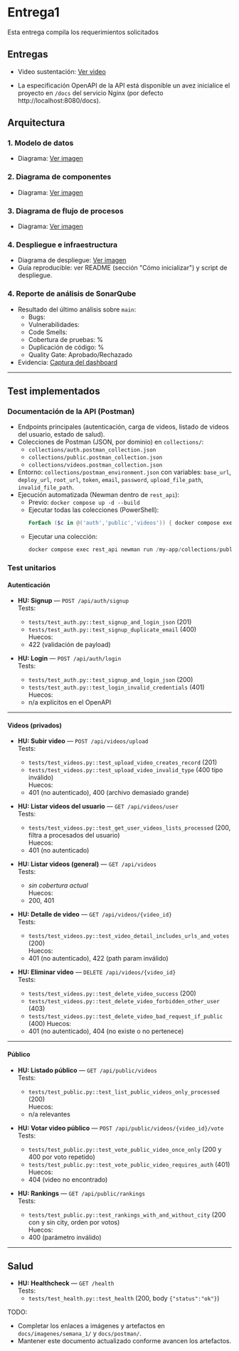 
# Entrega1

Esta entrega compila los requerimientos solicitados 


## Entregas
- Video sustentación: [Ver video](https://drive.google.com/file/d/1E3vjyf7dd5FIm3wkKZc592LTR_fbfzVh/view?usp=sharing)

- La especificación OpenAPI de la API está disponible un avez inicialice el proyecto en `/docs` del servicio Nginx (por defecto http://localhost:8080/docs).



## Arquitectura
### 1. Modelo de datos
- Diagrama: [Ver imagen](https://drive.google.com/file/d/1E3vjyf7dd5FIm3wkKZc592LTR_fbfzVh/view?usp=sharing)



### 2. Diagrama de componentes

- Diagrama: [Ver imagen](https://drive.google.com/file/d/1oWUE6Pb6KDLkE9c3dGdcvcxo_4quyLJJ/view?usp=sharing)

### 3. Diagrama de flujo de procesos

- Diagrama: [Ver imagen](https://drive.google.com/file/d/1II6ekzOkFpi0cM94-Xo0sNU860MXSn5T/view?usp=sharing)

### 4. Despliegue e infraestructura
- Diagrama de despliegue: [Ver imagen](https://drive.google.com/file/d/1qvCAnbd3ss0VMz3zkSlJ5kmZ7Plf7CAA/view?usp=sharing)
- Guía reproducible: ver README (sección "Cómo inicializar") y script de despliegue.

### 4. Reporte de análisis de SonarQube

- Resultado del último análisis sobre `main`:
  - Bugs: <indicar>
  - Vulnerabilidades: <indicar>
  - Code Smells: <indicar>
  - Cobertura de pruebas: <indicar>%
  - Duplicación de código: <indicar>%
  - Quality Gate: Aprobado/Rechazado
- Evidencia: [Captura del dashboard](../../imagenes/semana_1/sonarqube.png)

---

## Test implementados
### Documentación de la API (Postman)

- Endpoints principales (autenticación, carga de videos, listado de videos del usuario, estado de salud).
- Colecciones de Postman (JSON, por dominio) en `collections/`:
  - `collections/auth.postman_collection.json`
  - `collections/public.postman_collection.json`
  - `collections/videos.postman_collection.json`
- Entorno: `collections/postman_environment.json` con variables: `base_url`, `deploy_url`, `root_url`, `token`, `email`, `password`, `upload_file_path`, `invalid_file_path`.
- Ejecución automatizada (Newman dentro de `rest_api`):
  - Previo: `docker compose up -d --build`
  - Ejecutar todas las colecciones (PowerShell):
    ```powershell
    ForEach ($c in @('auth','public','videos')) { docker compose exec rest_api newman run /my-app/collections/$c.postman_collection.json -e /my-app/collections/postman_environment.json --reporters cli }
    ```
  - Ejecutar una colección:
    ```powershell
    docker compose exec rest_api newman run /my-app/collections/public.postman_collection.json -e /my-app/collections/postman_environment.json --reporters cli
    ```
### Test unitarios
#### Autenticación

- **HU: Signup** — `POST /api/auth/signup`  
  Tests:  
    - `tests/test_auth.py::test_signup_and_login_json` (201)  
    - `tests/test_auth.py::test_signup_duplicate_email` (400)  
  Huecos:  
    - 422 (validación de payload)

- **HU: Login** — `POST /api/auth/login`  
  Tests:  
    - `tests/test_auth.py::test_signup_and_login_json` (200)  
    - `tests/test_auth.py::test_login_invalid_credentials` (401)  
  Huecos:  
    - n/a explícitos en el OpenAPI

---

#### Videos (privados)

- **HU: Subir video** — `POST /api/videos/upload`  
  Tests:  
    - `tests/test_videos.py::test_upload_video_creates_record` (201)  
    - `tests/test_videos.py::test_upload_video_invalid_type` (400 tipo inválido)  
  Huecos:  
    - 401 (no autenticado), 400 (archivo demasiado grande)

- **HU: Listar videos del usuario** — `GET /api/videos/user`  
  Tests:  
    - `tests/test_videos.py::test_get_user_videos_lists_processed` (200, filtra a procesados del usuario)  
  Huecos:  
    - 401 (no autenticado)

- **HU: Listar videos (general)** — `GET /api/videos`  
  Tests:  
    - *sin cobertura actual*  
  Huecos:  
    - 200, 401

- **HU: Detalle de video** — `GET /api/videos/{video_id}`  
  Tests:  
    - `tests/test_videos.py::test_video_detail_includes_urls_and_votes` (200)  
  Huecos:  
    - 401 (no autenticado), 422 (path param inválido)

- **HU: Eliminar video** — `DELETE /api/videos/{video_id}`  
  Tests:  
    - `tests/test_videos.py::test_delete_video_success` (200)
    - `tests/test_videos.py::test_delete_video_forbidden_other_user` (403)
    - `tests/test_videos.py::test_delete_video_bad_request_if_public` (400)
  Huecos:  
    - 401 (no autenticado), 404 (no existe o no pertenece)

---

#### Público

- **HU: Listado público** — `GET /api/public/videos`  
  Tests:  
    - `tests/test_public.py::test_list_public_videos_only_processed` (200)  
  Huecos:  
    - n/a relevantes

- **HU: Votar video público** — `POST /api/public/videos/{video_id}/vote`  
  Tests:  
    - `tests/test_public.py::test_vote_public_video_once_only` (200 y 400 por voto repetido)
    - `tests/test_public.py::test_vote_public_video_requires_auth` (401)
  Huecos:  
    - 404 (video no encontrado)

- **HU: Rankings** — `GET /api/public/rankings`  
  Tests:  
    - `tests/test_public.py::test_rankings_with_and_without_city` (200 con y sin city, orden por votos)  
  Huecos:  
    - 400 (parámetro inválido)

---

## Salud

- **HU: Healthcheck** — `GET /health`  
  Tests:  
    - `tests/test_health.py::test_health` (200, body `{"status":"ok"}`)



TODO:
- Completar los enlaces a imágenes y artefactos en `docs/imagenes/semana_1/` y `docs/postman/`.
- Mantener este documento actualizado conforme avancen los artefactos.


